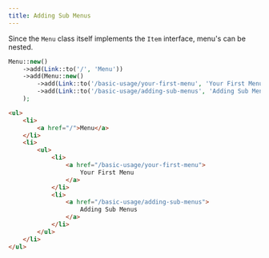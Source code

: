 ```yaml
---
title: Adding Sub Menus
---
```


Since the `Menu` class itself implements the `Item` interface, menu's can be nested.

```php
Menu::new()
    ->add(Link::to('/', 'Menu'))
    ->add(Menu::new()
        ->add(Link::to('/basic-usage/your-first-menu', 'Your First Menu'))
        ->add(Link::to('/basic-usage/adding-sub-menus', 'Adding Sub Menus'))
    );
```

```html
<ul>
    <li>
        <a href="/">Menu</a>
    </li>
    <li>
        <ul>
            <li>
                <a href="/basic-usage/your-first-menu">
                    Your First Menu
                </a>
            </li>
            <li>
                <a href="/basic-usage/adding-sub-menus">
                    Adding Sub Menus
                </a>
            </li>
        </ul>
    </li>
</ul>
```

